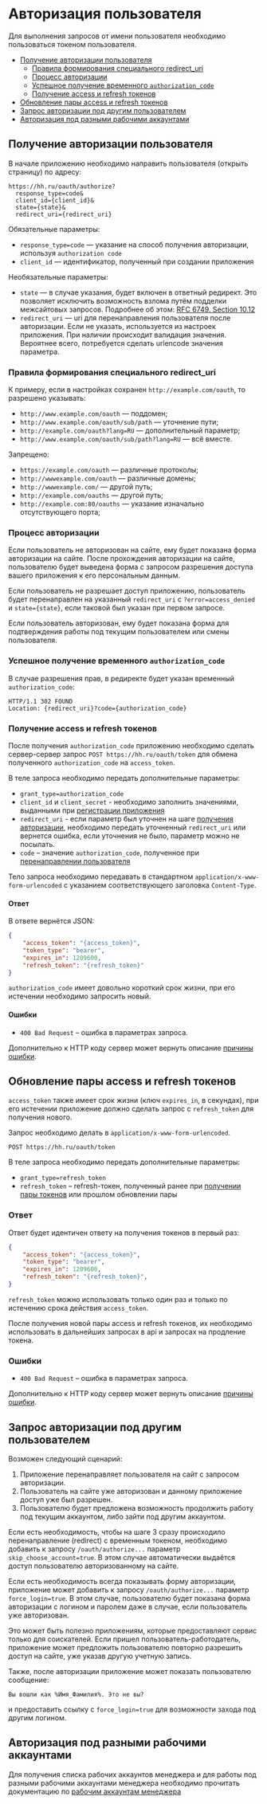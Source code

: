 # Авторизация пользователя

Для выполнения запросов от имени пользователя необходимо пользоваться токеном пользователя.

* [Получение авторизации пользователя](#get-auth)
  * [Правила формирования специального redirect_uri](#redirect_uri)
  * [Процесс авторизации](#get-auth-process)
  * [Успешное получение временного `authorization_code`](#get-authorization_code)
  * [Получение access и refresh токенов](#get-tokens)
* [Обновление пары access и refresh токенов](#refresh_token)
* [Запрос авторизации под другим пользователем](#force_login)
* [Авторизация под разными рабочими аккаунтами](#implant)

<a name="get-auth"></a>
## Получение авторизации пользователя
В начале приложению необходимо направить пользователя (открыть страницу) по адресу:

```
https://hh.ru/oauth/authorize?
  response_type=code&
  client_id={client_id}&
  state={state}&
  redirect_uri={redirect_uri}
```

Обязательные параметры:

* `response_type=code` — указание на способ получения авторизации, используя `authorization code`
* `client_id` — идентификатор, полученный при создании приложения


Необязательные параметры:

* `state` — в случае указания, будет включен в ответный редирект.
  Это позволяет исключить возможность взлома путём подделки межсайтовых
  запросов. Подробнее об этом:
  [RFC 6749. Section 10.12](http://tools.ietf.org/html/rfc6749#section-10.12)
* `redirect_uri` — uri для перенаправления пользователя после
  авторизации. Если не указать, используется из настроек приложения. При
  наличии происходит валидация значения. Вероятнее всего, потребуется сделать
  urlencode значения параметра.


<a name="redirect_uri"></a>
### Правила формирования специального redirect_uri

К примеру, если в настройках сохранен `http://example.com/oauth`, то разрешено
указывать:

* `http://www.example.com/oauth` — поддомен;
* `http://www.example.com/oauth/sub/path` — уточнение пути;
* `http://example.com/oauth?lang=RU` — дополнительный параметр;
* `http://www.example.com/oauth/sub/path?lang=RU` — всё вместе.

Запрещено:

* `https://example.com/oauth` — различные протоколы;
* `http://wwwexample.com/oauth` — различные домены;
* `http://wwwexample.com/` — другой путь;
* `http://example.com/oauths` — другой путь;
* `http://example.com:80/oauths` — указание изначально отсутствующего порта;


<a name="get-auth-process"></a>
### Процесс авторизации

Если пользователь не авторизован на сайте, ему будет показана форма
авторизации на сайте. После прохождения авторизации на сайте, пользователю
будет выведена форма с запросом разрешения доступа вашего приложения к его
персональным данным.

Если пользователь не разрешает доступ приложению, пользователь будет
перенаправлен на указанный `redirect_uri` с `?error=access_denied` и
`state={state}`, если таковой был указан при первом запросе.

Если пользователь авторизован, ему будет показана форма для подтверждения работы под текущим пользователем или смены пользователя.

<a name="get-authorization_code"></a>
### Успешное получение временного `authorization_code`

В случае разрешения прав, в редиректе будет указан
временный `authorization_code`:

```http
HTTP/1.1 302 FOUND
Location: {redirect_uri}?code={authorization_code}
```

<a name="get-tokens"></a>
### Получение access и refresh токенов

После получения `authorization_code` приложению необходимо сделать сервер-сервер запрос `POST https://hh.ru/oauth/token` для обмена полученного
`authorization_code` на `access_token`.

В теле запроса необходимо передать дополнительные параметры:

* `grant_type=authorization_code`
* `client_id` и `client_secret` - необходимо заполнить значениями, выданными при [регистрации приложения](https://dev.hh.ru/admin)
* `redirect_uri` - если параметр был уточнен на шаге [получения авторизации](#get-auth), необходимо передать уточненный `redirect_uri` или вернется ошибка, если уточнения не было, параметр можно не посылать.
* `code` – значение `authorization_code`, полученное при
  [перенаправлении пользователя](#get-authorization_code)

Тело запроса необходимо передавать в стандартном
`application/x-www-form-urlencoded` с указанием соответствующего заголовка
`Content-Type`.

#### Ответ
В ответе вернётся JSON:

```json
{
    "access_token": "{access_token}",
    "token_type": "bearer",
    "expires_in": 1209600,
    "refresh_token": "{refresh_token}"
}
```

`authorization_code` имеет довольно короткий срок жизни, при его истечении
необходимо запросить новый.

#### Ошибки

* `400 Bad Request` – ошибка в параметрах запроса.

Дополнительно к HTTP коду сервер может вернуть описание [причины ошибки](errors.md#oauth-get-errors).


<a name="refresh_token"></a>
## Обновление пары access и refresh токенов
`access_token` также имеет срок жизни (ключ `expires_in`, в секундах), при его
истечении приложение должно сделать запрос с `refresh_token` для получения
нового.

Запрос необходимо делать в `application/x-www-form-urlencoded`.

```
POST https://hh.ru/oauth/token
```

В теле запроса необходимо передать дополнительные параметры:
* `grant_type=refresh_token`
* `refresh_token` – refresh-токен, полученный ранее при
  [получении пары токенов](#get-tokens) или прошлом обновлении пары

### Ответ

Ответ будет идентичен ответу на получения токенов в первый раз:

```json
{
    "access_token": "{access_token}",
    "token_type": "bearer",
    "expires_in": 1209600,
    "refresh_token": "{refresh_token}",
}
```

`refresh_token` можно использовать только один раз и только по истечению
срока действия `access_token`.

После получения новой пары access и refresh токенов, их необходимо использовать
в дальнейших запросах в api и запросах на продление токена.

### Ошибки

* `400 Bad Request` – ошибка в параметрах запроса.

Дополнительно к HTTP коду сервер может вернуть описание [причины ошибки](errors.md#oauth-get-errors).


<a name="force_login"></a>
## Запрос авторизации под другим пользователем

Возможен следующий сценарий:

1. Приложение перенаправляет пользователя на сайт с запросом авторизации.
2. Пользователь на сайте уже авторизован и данному приложение доступ уже был
   разрешен.
3. Пользователю будет предложена возможность продолжить работу под текущим аккаунтом,
   либо зайти под другим аккаунтом.

Если есть необходимость, чтобы на шаге 3 сразу происходило перенаправление (redirect) с временным токеном,
необходимо добавить к запросу `/oauth/authorize...` параметр `skip_choose_account=true`.
В этом случае автоматически выдаётся доступ пользователю авторизованному на сайте.

Если есть необходимость всегда показывать форму авторизации, приложение может
добавить к запросу `/oauth/authorize...` параметр `force_login=true`. В этом
случае, пользователю будет показана форма авторизации с логином и паролем
даже в случае, если пользователь уже авторизован.

Это может быть полезно приложениям, которые предоставляют сервис только для
соискателей. Если пришел пользователь-работодатель, приложение может предложить
пользователю повторно разрешить доступ на сайте, уже указав
другую учетную запись.

Также, после авторизации приложение может показать пользователю сообщение:

```
Вы вошли как %Имя_Фамилия%. Это не вы?
```
и предоставить ссылку с `force_login=true` для возможности захода под
другим логином.

<a name="implant"></a>
## Авторизация под разными рабочими аккаунтами

Для получения списка рабочих аккаунтов менеджера и для работы под разными рабочими аккаунтами менеджера необходимо прочитать документацию по [рабочим аккаунтам менеджера](manager_accounts.md)
